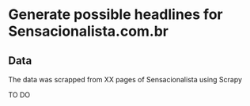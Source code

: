 # Generate possible headlines for Sensacionalista.com.br

## Data
The data was scrapped from XX pages of Sensacionalista using Scrapy

TO DO
